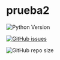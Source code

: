 # prueba2

![Python Version](https://img.shields.io/pypi/pyversions/3)

[![GitHub issues](https://img.shields.io/github/issues/rotoapanta/prueba2)](https://github.com/rotoapanta/prueba2/issues)

![GitHub repo size](https://img.shields.io/github/repo-size/rotoapanta/prueba2)
